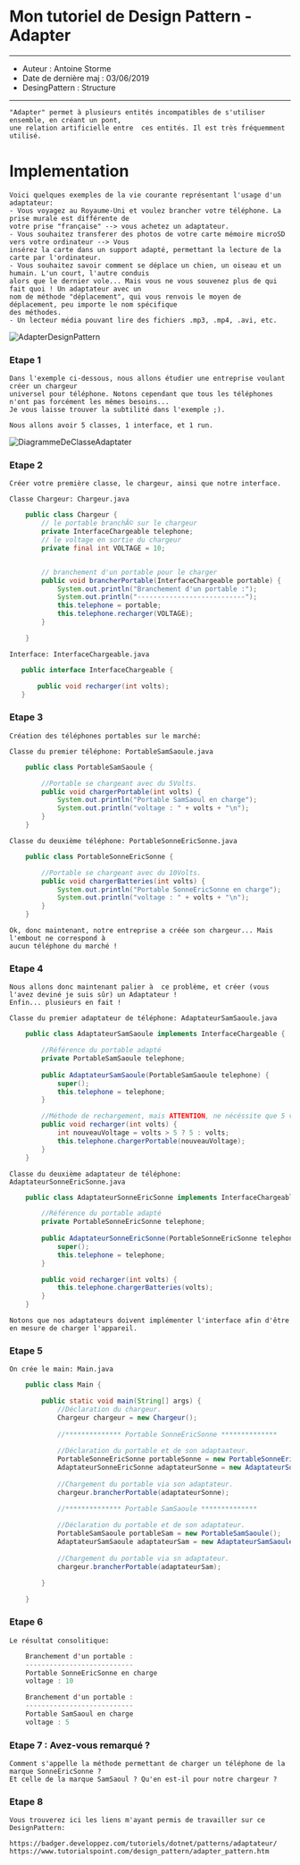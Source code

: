 # Mon tutoriel de Design Pattern - Adapter

***
* Auteur : Antoine Storme
* Date de dernière maj : 03/06/2019
* DesingPattern : Structure
***


    "Adapter" permet à plusieurs entités incompatibles de s'utiliser ensemble, en créant un pont, 
    une relation artificielle entre  ces entités. Il est très fréquemment utilisé.

# Implementation

    Voici quelques exemples de la vie courante représentant l'usage d'un adaptateur:
    - Vous voyagez au Royaume-Uni et voulez brancher votre téléphone. La prise murale est différente de
    votre prise "française" --> vous achetez un adaptateur.
    - Vous souhaitez transferer des photos de votre carte mémoire microSD vers votre ordinateur --> Vous
    insérez la carte dans un support adapté, permettant la lecture de la carte par l'ordinateur.
    - Vous souhaitez savoir comment se déplace un chien, un oiseau et un humain. L'un court, l'autre conduis
    alors que le dernier vole... Mais vous ne vous souvenez plus de qui fait quoi ! Un adaptateur avec un
    nom de méthode "déplacement", qui vous renvois le moyen de déplacement, peu importe le nom spécifique
    des méthodes.
    - Un lecteur média pouvant lire des fichiers .mp3, .mp4, .avi, etc.
    
![AdapterDesignPattern](https://user-images.githubusercontent.com/50745455/58863002-33a0fd00-86b2-11e9-9a28-4538e63ec623.jpg)

    
### Etape 1

    Dans l'exemple ci-dessous, nous allons étudier une entreprise voulant créer un chargeur
    universel pour téléphone. Notons cependant que tous les téléphones n'ont pas forcément les mêmes besoins...
    Je vous laisse trouver la subtilité dans l'exemple ;).

    Nous allons avoir 5 classes, 1 interface, et 1 run.

![DiagrammeDeClasseAdaptater](https://user-images.githubusercontent.com/50745455/58859948-42d07c80-86ab-11e9-8bad-072c0559162d.PNG)

### Etape 2

    Créer votre première classe, le chargeur, ainsi que notre interface.

    Classe Chargeur: Chargeur.java
```java
    public class Chargeur {
        // le portable branchÃ© sur le chargeur
        private InterfaceChargeable telephone;
        // le voltage en sortie du chargeur
        private final int VOLTAGE = 10;


        // branchement d'un portable pour le charger
        public void brancherPortable(InterfaceChargeable portable) {
            System.out.println("Branchement d'un portable :");
            System.out.println("---------------------------");
            this.telephone = portable;
            this.telephone.recharger(VOLTAGE);
        }   

    }
 ```

    Interface: InterfaceChargeable.java
 ```java
    public interface InterfaceChargeable {

	    public void recharger(int volts);
    }
 ```

### Etape 3

    Création des téléphones portables sur le marché:

    Classe du premier téléphone: PortableSamSaoule.java
```java
    public class PortableSamSaoule {

        //Portable se chargeant avec du 5Volts.
        public void chargerPortable(int volts) {
            System.out.println("Portable SamSaoul en charge");
            System.out.println("voltage : " + volts + "\n");
        }
    }
```

    Classe du deuxième téléphone: PortableSonneEricSonne.java
```java
    public class PortableSonneEricSonne {

        //Portable se chargeant avec du 10Volts.
        public void chargerBatteries(int volts) {
            System.out.println("Portable SonneEricSonne en charge");
            System.out.println("voltage : " + volts + "\n");
        }
    }
```

    Ok, donc maintenant, notre entreprise a créée son chargeur... Mais l'embout ne correspond à 
    aucun téléphone du marché ! 

### Etape 4

    Nous allons donc maintenant palier à  ce problème, et créer (vous l'avez deviné je suis sûr) un Adaptateur !
    Enfin... plusieurs en fait !

    Classe du premier adaptateur de téléphone: AdaptateurSamSaoule.java
```java
    public class AdaptateurSamSaoule implements InterfaceChargeable {

        //Référence du portable adapté
        private PortableSamSaoule telephone;
        
        public AdaptateurSamSaoule(PortableSamSaoule telephone) {
            super();
            this.telephone = telephone;
        }

        //Méthode de rechargement, mais ATTENTION, ne nécéssite que 5 volts !
        public void recharger(int volts) {
            int nouveauVoltage = volts > 5 ? 5 : volts;
            this.telephone.chargerPortable(nouveauVoltage);
        }
    }
```
    Classe du deuxième adaptateur de téléphone: AdaptateurSonneEricSonne.java
```java
    public class AdaptateurSonneEricSonne implements InterfaceChargeable {

        //Référence du portable adapté
        private PortableSonneEricSonne telephone;
            
        public AdaptateurSonneEricSonne(PortableSonneEricSonne telephone) {
            super();
            this.telephone = telephone;
        }

        public void recharger(int volts) {
            this.telephone.chargerBatteries(volts);
        }
    }
```
    Notons que nos adaptateurs doivent implémenter l'interface afin d'être en mesure de charger l'appareil.


### Etape 5 

    On crée le main: Main.java

```java
    public class Main {

        public static void main(String[] args) {
            //Déclaration du chargeur.
            Chargeur chargeur = new Chargeur();
            
            //************** Portable SonneEricSonne **************
            
            //Déclaration du portable et de son adaptaateur.
            PortableSonneEricSonne portableSonne = new PortableSonneEricSonne();
            AdaptateurSonneEricSonne adaptateurSonne = new AdaptateurSonneEricSonne(portableSonne);
            
            //Chargement du portable via son adaptateur.
            chargeur.brancherPortable(adaptateurSonne);

            //************** Portable SamSaoule **************
            
            //Déclaration du portable et de son adaptateur.
            PortableSamSaoule portableSam = new PortableSamSaoule();
            AdaptateurSamSaoule adaptateurSam = new AdaptateurSamSaoule(portableSam);
            
            //Chargement du portable via sn adaptateur.
            chargeur.brancherPortable(adaptateurSam);

        }

    }
```

### Etape 6

    Le résultat consolitique:

```java
    Branchement d'un portable :
    ---------------------------
    Portable SonneEricSonne en charge
    voltage : 10

    Branchement d'un portable :
    ---------------------------
    Portable SamSaoul en charge
    voltage : 5
```

### Etape 7 : Avez-vous remarqué ?

    Comment s'appelle la méthode permettant de charger un téléphone de la marque SonneEricSonne ?
    Et celle de la marque SamSaoul ? Qu'en est-il pour notre chargeur ?

### Etape 8

    Vous trouverez ici les liens m'ayant permis de travailler sur ce DesignPattern:

    https://badger.developpez.com/tutoriels/dotnet/patterns/adaptateur/
    https://www.tutorialspoint.com/design_pattern/adapter_pattern.htm
